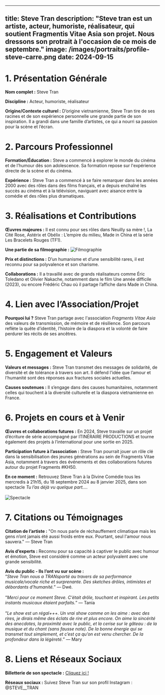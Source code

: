 
---
title: Steve Tran
description: "Steve tran est un artiste, acteur, humoriste, réalisateur, qui soutient Fragmentis Vitae Asia son projet. Nous dressons son protrait à l'occasion de ce mois de septembre."
image: /images/portraits/profile-steve-carre.png
date: 2024-09-15
---

# 1. Présentation Générale
**Nom complet :** Steve Tran

**Discipline :** Acteur, humoriste, réalisateur

**Origine/Contexte culturel :** D’origine vietnamienne, Steve Tran tire de ses racines et de son expérience personnelle une grande partie de son inspiration. Il a grandi dans une famille d’artistes, ce qui a nourri sa passion pour la scène et l’écran.

# 2. Parcours Professionnel
**Formation/Éducation :** Steve a commencé à explorer le monde du cinéma et de l’humour dès son adolescence. Sa formation repose sur l'expérience directe de la scène et du cinéma.

**Expérience :** Steve Tran a commencé à se faire remarquer dans les années 2000 avec des rôles dans des films français, et a depuis enchaîné les succès au cinéma et à la télévision, naviguant avec aisance entre la comédie et des rôles plus dramatiques.


# 3. Réalisations et Contributions
**Œuvres majeures :** Il est connu pour ses rôles dans Neuilly sa mère !, La Cité Rose, Astérix et Obélix : L’empire du milieu, Made in China et la série Les Bracelets Rouges (TF1).

**Une partie de sa filmographie :**
![Filmographie](/images/portraits/steve-filmographie.png)


**Prix et distinctions :** D’un humanisme et d’une sensibilité rares, il est reconnu pour sa polyvalence et son charisme.

**Collaborations :** Il a travaillé avec de grands réalisateurs comme Éric Toledano et Olivier Nakache, notamment dans le film Une année difficile (2023), ou encore Frédéric Chau où il partage l’affiche dans Made in China.

# 4. Lien avec l’Association/Projet
**Pourquoi lui ?** Steve Tran partage avec l'association *Fragments Vitae Asia* des valeurs de transmission, de mémoire et de résilience. Son parcours reflète la quête d’identité, l’histoire de la diaspora et la volonté de faire perdurer les récits de ses ancêtres.

# 5. Engagement et Valeurs
**Valeurs et messages :** Steve Tran transmet des messages de solidarité, de diversité et de tolérance à travers son art. Il défend l'idée que l’amour et l'humanité sont des réponses aux fractures sociales actuelles.  

**Causes soutenues :** Il s’engage dans des causes humanitaires, notamment celles qui touchent à la diversité culturelle et la diaspora vietnamienne en France.

# 6. Projets en cours et à Venir
**Œuvres et collaborations futures :** En 2024, Steve travaille sur un projet d’écriture de série accompagné par ITINÉRAIRE PRODUCTIONS et tourne également des projets
à l’international pour une sortie en 2025.

**Participation future à l’association :** Steve Tran pourrait jouer un rôle clé dans la sensibilisation des jeunes générations au sein de Fragments Vitae Asia, notamment à travers des événements et des collaborations futures autour du projet Fragments #KH50.

**En ce moment :** Retrouvez Steve Tran à la Divine Comédie tous les mercredis à 21h15, du 18 septembre 2024 au 8 janvier 2025, dans son spectacle *Tu l’as déjà vu quelque part…*.<br><br>
![Spectacle](/images/portraits/steve-affiche.png)

# 7. Citations ou Témoignages
**Citation de l’artiste :** 
"On nous parle de réchauffement climatique mais les gens n’ont jamais été aussi froids entre eux. Pourtant, seul l'amour nous sauvera." — Steve Tran

**Avis d’experts :** Reconnu pour sa capacité à captiver le public avec humour et émotion, Steve est considéré comme un acteur polyvalent avec une grande sensibilité.

**Avis du public - Ils l’ont vu sur scène :** <br>
“*Steve Tran nous a TRANsporté au travers de sa performance musicale/vocale riche et surprenante. Des sketches drôles, intimistes et débordants d’humanité.*” — Dwé.<br><br>
“*Merci pour ce moment Steve. C’était drôle, touchant et inspirant. Les petits instants musicaux étaient parfaits.*” — Tania<br><br>
“*Le show est un régal+++. Un vrai show comme on les aime : avec des rires, je dirais même des éclats de rire et plus encore. On aime la sincérité des anecdotes, la proximité avec le public, et la cerise sur le gâteau : de la musique et du chant (sans fausse note). De la bonne énergie qui se transmet tout simplement, et c’est ça qu’on est venu chercher. De la profondeur dans la légèreté.*” — Mary


# 8. Liens et Réseaux Sociaux
**Billetterie de son spectacle :** [Cliquez ici !](https://www.billetreduc.com/355655/evt.htm)

**Réseaux sociaux :** Suivez Steve Tran sur son profil Instagram : @STEVE__TRAN


